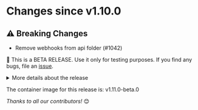 <!-- markdownlint-disable no-inline-html line-length -->
# Changes since v1.10.0

## :warning: Breaking Changes

- Remove webhooks from api folder (#1042)

:rotating_light: This is a BETA RELEASE. Use it only for testing purposes.
If you find any bugs, file an [issue](https://github.com/metal3-io/ip-address-manager/issues/new/).

<details>
<summary>More details about the release</summary>

## :bug: Bug Fixes

- Fix infinite reconciles and timestamp updates (#1087)
- Fix set-manifest-image rule (#1056)
- Error handling for existing claims with an Error (#1005)

## :book: Documentation

- update docs/releasing.md on dependabot configs (#1064)
- Update release 1.10 to compatibility table (#1025)

## :seedling: Others

- Bump CAPI to v1.11.0-rc.1 (#1097)
- Bump CAPi to v1.11.0-rc.0 (#1096)
- Add continue-on-error and improve Slack notifications for osv-scanner (#1095)
- Bump OSV scanner action to fix SARIF upload issue (#1094)
- bump golang to 1.24.6 (#1090)
- Bump CAPI to v1.11.0-beta.2 (#1089)
- Bump osv-scanner to v2.1.0 (#1088)
- Bump the github-actions group with 2 updates (#1084)
- Add Alpha release in the release notes generator (#1086)
- Bump golang to v1.24.5 (#1083)
- Bump github.com/onsi/gomega from 1.37.0 to 1.38.0 (#1081)
- Bump the kubernetes group across 2 directories with 5 updates (#1079)
- Bump github.com/onsi/gomega from 1.37.0 to 1.38.0 in /api (#1078)
- Bump sigs.k8s.io/kustomize/kustomize/v5 from 5.7.0 to 5.7.1 in /hack/tools (#1080)
- Bump capi 1.11.0-beta.1 (#1077)
- Bump sigs.k8s.io/cluster-api from 1.11.0-alpha.1 to 1.11.0-alpha.2 in the capi group across 1 directory (#1070)
- bump controller-runtime version from 0.20.4 to 0.21.0 (#1068)
- Bump the github-actions group with 3 updates (#1066)
- Bump sigs.k8s.io/kustomize/kustomize/v5 from 5.6.0 to 5.7.0 in /hack/tools (#1065)
- Bump sigs.k8s.io/cluster-api from 1.11.0-alpha.0 to 1.11.0-alpha.1 (#1059)
- bump the kubernetes group to v0.33.2 (#1063)
- Bump CAPI to v1.11.0-alpha.0 and do CAPI v1beta2 related changes. (#1055)
- bump golang to 1.24.4 (#1052)
- Enable variable shadowing check in govet linter (#1051)
- Use reusable link-checks and delete old link check (#1050)
- Bump github.com/go-logr/logr from 1.4.2 to 1.4.3 (#1044)
- Bump the github-actions group with 2 updates (#1040)
- Bump golang to v1.24 (#1037)
- Bump CAPI to v1.10.2 (#1035)
- Bump the kubernetes group to v0.32.5 (#1033)
- Bump the github-actions group with 5 updates (#1019)
- Bump sigs.k8s.io/cluster-api from 1.10.0 to 1.10.1 in the capi group across 1 directory (#1017)
- Bump golang.org/x/oauth2 from 0.29.0 to 0.30.0 in /hack/tools (#1024)
- Update 1.11 to metadata.yaml (#1023)
- add dependabot config for release-1.10 (#1015)
- Fix notes.go so that it still complies with forbidigo (#1008)
- Bump the kubernetes group to v0.32.4 (#1010)

</details>

The container image for this release is: v1.11.0-beta.0

_Thanks to all our contributors!_ 😊
